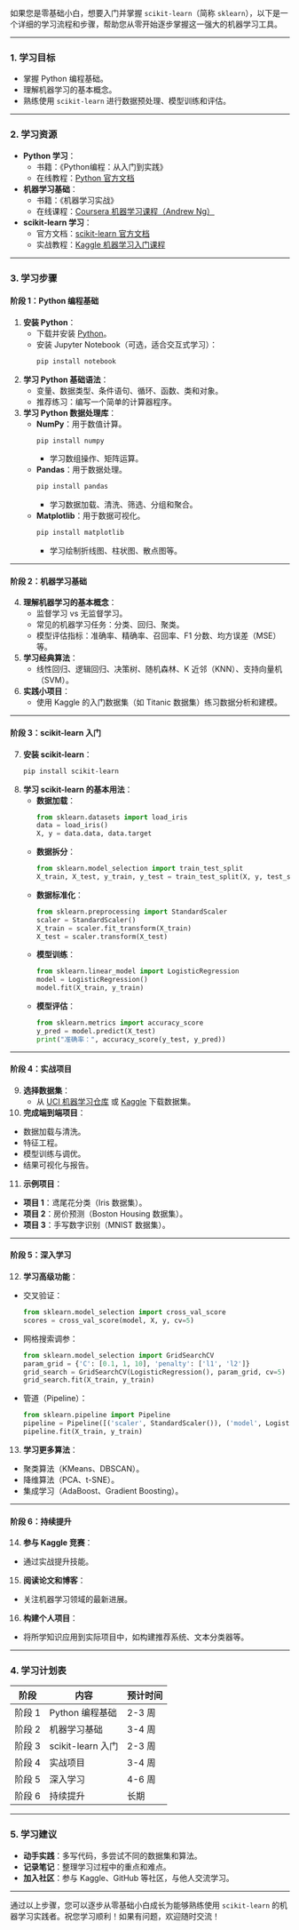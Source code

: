 如果您是零基础小白，想要入门并掌握 `scikit-learn`（简称 `sklearn`），以下是一个详细的学习流程和步骤，帮助您从零开始逐步掌握这一强大的机器学习工具。

---

### **1. 学习目标**
- 掌握 Python 编程基础。
- 理解机器学习的基本概念。
- 熟练使用 `scikit-learn` 进行数据预处理、模型训练和评估。

---

### **2. 学习资源**
- **Python 学习**：
  - 书籍：《Python编程：从入门到实践》
  - 在线教程：[Python 官方文档](https://docs.python.org/zh-cn/3/)
- **机器学习基础**：
  - 书籍：《机器学习实战》
  - 在线课程：[Coursera 机器学习课程（Andrew Ng）](https://www.coursera.org/learn/machine-learning)
- **scikit-learn 学习**：
  - 官方文档：[scikit-learn 官方文档](https://scikit-learn.org/stable/)
  - 实战教程：[Kaggle 机器学习入门课程](https://www.kaggle.com/learn)

---

### **3. 学习步骤**

#### **阶段 1：Python 编程基础**
1. **安装 Python**：
   - 下载并安装 [Python](https://www.python.org/downloads/)。
   - 安装 Jupyter Notebook（可选，适合交互式学习）：
     ```bash
     pip install notebook
     ```
2. **学习 Python 基础语法**：
   - 变量、数据类型、条件语句、循环、函数、类和对象。
   - 推荐练习：编写一个简单的计算器程序。
3. **学习 Python 数据处理库**：
   - **NumPy**：用于数值计算。
     ```bash
     pip install numpy
     ```
     - 学习数组操作、矩阵运算。
   - **Pandas**：用于数据处理。
     ```bash
     pip install pandas
     ```
     - 学习数据加载、清洗、筛选、分组和聚合。
   - **Matplotlib**：用于数据可视化。
     ```bash
     pip install matplotlib
     ```
     - 学习绘制折线图、柱状图、散点图等。

---

#### **阶段 2：机器学习基础**
4. **理解机器学习的基本概念**：
   - 监督学习 vs 无监督学习。
   - 常见的机器学习任务：分类、回归、聚类。
   - 模型评估指标：准确率、精确率、召回率、F1 分数、均方误差（MSE）等。
5. **学习经典算法**：
   - 线性回归、逻辑回归、决策树、随机森林、K 近邻（KNN）、支持向量机（SVM）。
6. **实践小项目**：
   - 使用 Kaggle 的入门数据集（如 Titanic 数据集）练习数据分析和建模。

---

#### **阶段 3：scikit-learn 入门**
7. **安装 scikit-learn**：
   ```bash
   pip install scikit-learn
   ```
8. **学习 scikit-learn 的基本用法**：
   - **数据加载**：
     ```python
     from sklearn.datasets import load_iris
     data = load_iris()
     X, y = data.data, data.target
     ```
   - **数据拆分**：
     ```python
     from sklearn.model_selection import train_test_split
     X_train, X_test, y_train, y_test = train_test_split(X, y, test_size=0.2, random_state=42)
     ```
   - **数据标准化**：
     ```python
     from sklearn.preprocessing import StandardScaler
     scaler = StandardScaler()
     X_train = scaler.fit_transform(X_train)
     X_test = scaler.transform(X_test)
     ```
   - **模型训练**：
     ```python
     from sklearn.linear_model import LogisticRegression
     model = LogisticRegression()
     model.fit(X_train, y_train)
     ```
   - **模型评估**：
     ```python
     from sklearn.metrics import accuracy_score
     y_pred = model.predict(X_test)
     print("准确率：", accuracy_score(y_test, y_pred))
     ```

---

#### **阶段 4：实战项目**
9. **选择数据集**：
   - 从 [UCI 机器学习仓库](https://archive.ics.uci.edu/ml/index.php) 或 [Kaggle](https://www.kaggle.com/) 下载数据集。
10. **完成端到端项目**：
   - 数据加载与清洗。
   - 特征工程。
   - 模型训练与调优。
   - 结果可视化与报告。
11. **示例项目**：
   - **项目 1**：鸢尾花分类（Iris 数据集）。
   - **项目 2**：房价预测（Boston Housing 数据集）。
   - **项目 3**：手写数字识别（MNIST 数据集）。

---

#### **阶段 5：深入学习**
12. **学习高级功能**：
   - 交叉验证：
     ```python
     from sklearn.model_selection import cross_val_score
     scores = cross_val_score(model, X, y, cv=5)
     ```
   - 网格搜索调参：
     ```python
     from sklearn.model_selection import GridSearchCV
     param_grid = {'C': [0.1, 1, 10], 'penalty': ['l1', 'l2']}
     grid_search = GridSearchCV(LogisticRegression(), param_grid, cv=5)
     grid_search.fit(X_train, y_train)
     ```
   - 管道（Pipeline）：
     ```python
     from sklearn.pipeline import Pipeline
     pipeline = Pipeline([('scaler', StandardScaler()), ('model', LogisticRegression())])
     pipeline.fit(X_train, y_train)
     ```
13. **学习更多算法**：
   - 聚类算法（KMeans、DBSCAN）。
   - 降维算法（PCA、t-SNE）。
   - 集成学习（AdaBoost、Gradient Boosting）。

---

#### **阶段 6：持续提升**
14. **参与 Kaggle 竞赛**：
   - 通过实战提升技能。
15. **阅读论文和博客**：
   - 关注机器学习领域的最新进展。
16. **构建个人项目**：
   - 将所学知识应用到实际项目中，如构建推荐系统、文本分类器等。

---

### **4. 学习计划表**
| 阶段       | 内容                           | 预计时间 |
|------------|--------------------------------|----------|
| 阶段 1     | Python 编程基础                | 2-3 周   |
| 阶段 2     | 机器学习基础                   | 3-4 周   |
| 阶段 3     | scikit-learn 入门              | 2-3 周   |
| 阶段 4     | 实战项目                       | 3-4 周   |
| 阶段 5     | 深入学习                       | 4-6 周   |
| 阶段 6     | 持续提升                       | 长期     |

---

### **5. 学习建议**
- **动手实践**：多写代码，多尝试不同的数据集和算法。
- **记录笔记**：整理学习过程中的重点和难点。
- **加入社区**：参与 Kaggle、GitHub 等社区，与他人交流学习。

---

通过以上步骤，您可以逐步从零基础小白成长为能够熟练使用 `scikit-learn` 的机器学习实践者。祝您学习顺利！如果有问题，欢迎随时交流！